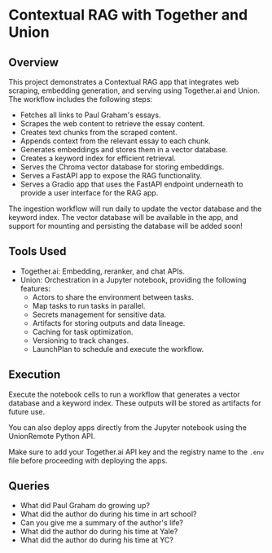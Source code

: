 # Contextual RAG with Together and Union

## Overview

This project demonstrates a Contextual RAG app that integrates web scraping, embedding generation, and serving using Together.ai and Union.
The workflow includes the following steps:

- Fetches all links to Paul Graham's essays.
- Scrapes the web content to retrieve the essay content.
- Creates text chunks from the scraped content.
- Appends context from the relevant essay to each chunk.
- Generates embeddings and stores them in a vector database.
- Creates a keyword index for efficient retrieval.
- Serves the Chroma vector database for storing embeddings.
- Serves a FastAPI app to expose the RAG functionality.
- Serves a Gradio app that uses the FastAPI endpoint underneath to provide a user interface for the RAG app.

The ingestion workflow will run daily to update the vector database and the keyword index.
The vector database will be available in the app, and support for mounting and persisting the database will be added soon!

## Tools Used

- Together.ai: Embedding, reranker, and chat APIs.
- Union: Orchestration in a Jupyter notebook, providing the following features:
  - Actors to share the environment between tasks.
  - Map tasks to run tasks in parallel.
  - Secrets management for sensitive data.
  - Artifacts for storing outputs and data lineage.
  - Caching for task optimization.
  - Versioning to track changes.
  - LaunchPlan to schedule and execute the workflow.

## Execution

Execute the notebook cells to run a workflow that generates a vector database and a keyword index. These outputs will be stored as artifacts for future use.

You can also deploy apps directly from the Jupyter notebook using the UnionRemote Python API.

Make sure to add your Together.ai API key and the registry name to the `.env` file before proceeding with deploying the apps.

## Queries

- What did Paul Graham do growing up?
- What did the author do during his time in art school?
- Can you give me a summary of the author's life?
- What did the author do during his time at Yale?
- What did the author do during his time at YC?
